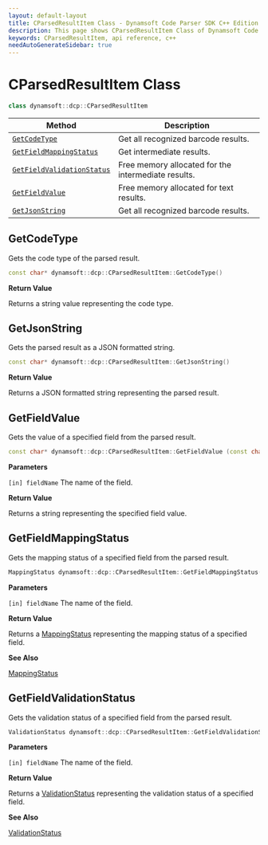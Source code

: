 ```yaml
---
layout: default-layout
title: CParsedResultItem Class - Dynamsoft Code Parser SDK C++ Edition API Reference
description: This page shows CParsedResultItem Class of Dynamsoft Code Parser SDK C++ Edition.
keywords: CParsedResultItem, api reference, c++
needAutoGenerateSidebar: true
---
```



# CParsedResultItem Class

```cpp
class dynamsoft::dcp::CParsedResultItem
```

  | Method               | Description |
  |----------------------|-------------|
  | [`GetCodeType`](#getcodetype) | Get all recognized barcode results. |
  | [`GetFieldMappingStatus`](#getfieldmappingstatus) | Get intermediate results. |
  | [`GetFieldValidationStatus`](#getfieldvalidationstatus) | Free memory allocated for the intermediate results. |
  | [`GetFieldValue`](#getfieldvalue) | Free memory allocated for text results. |
  | [`GetJsonString`](#getjsonstring) | Get all recognized barcode results. |
  
## GetCodeType

Gets the code type of the parsed result.

```cpp
const char* dynamsoft::dcp::CParsedResultItem::GetCodeType()
```

**Return Value**

Returns a string value representing the code type.

## GetJsonString

Gets the parsed result as a JSON formatted string.

```cpp
const char* dynamsoft::dcp::CParsedResultItem::GetJsonString()
```

**Return Value**

Returns a JSON formatted string representing the parsed result.

## GetFieldValue

Gets the value of a specified field from the parsed result.

```cpp
const char* dynamsoft::dcp::CParsedResultItem::GetFieldValue (const char* fieldName)
```

**Parameters**

`[in] fieldName` The name of the field.

**Return Value**

Returns a string representing the specified field value.

## GetFieldMappingStatus

Gets the mapping status of a specified field from the parsed result.

```cpp
MappingStatus dynamsoft::dcp::CParsedResultItem::GetFieldMappingStatus(const char* fieldName)
```

**Parameters**

`[in] fieldName` The name of the field.


**Return Value**

Returns a [MappingStatus]({{site.cpp_enum}}mapping-status.html) representing the mapping status of a specified field.

**See Also**

[MappingStatus]({{site.cpp_enum}}mapping-status.html)

## GetFieldValidationStatus

Gets the validation status of a specified field from the parsed result.

```cpp
ValidationStatus dynamsoft::dcp::CParsedResultItem::GetFieldValidationStatus(const char* fieldName)
```

**Parameters**

`[in] fieldName` The name of the field.

**Return Value**

Returns a [ValidationStatus]({{site.cpp_enum}}validation-status.html) representing the validation status of a specified field.

**See Also**

[ValidationStatus]({{site.cpp_enum}}validation-status.html)
